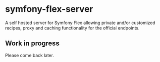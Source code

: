 # symfony-flex-server
A self hosted server for Symfony Flex allowing private and/or customized recipes, proxy and caching functionality for the official endpoints.

## Work in progress
Please come back later.

